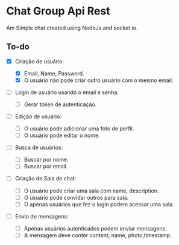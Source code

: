 # Chat Group Api Rest

Am Simple chat created using NodeJs and socket.io.

## To-do

- [x] Criação de usuário:

  - [x] Email, Name, Password.
  - [x] O usuário não pode criar outro usuário com o mesmo email.

- [ ] Login de usuário usando o email e senha.

  - [ ] Gerar token de autenticação.

- [ ] Edição de usuário:

  - [ ] O usuário pode adicionar uma foto de perfil.
  - [ ] O usuário pode editar o nome.

- [ ] Busca de usuários:

  - [ ] Buscar por nome.
  - [ ] Buscar por email.

- [ ] Criação de Sala de chat:

  - [ ] O usuário pode criar uma sala com name, description.
  - [ ] O usuário pode convidar outros para sala.
  - [ ] O apenas usuários que fez o login podem acessar uma sala.

- [ ] Envio de mensagens:

  - [ ] Apenas usuários autenticados podem enviar mensagens.
  - [ ] A mensagem deve conter content, name, photo,timestamp.
